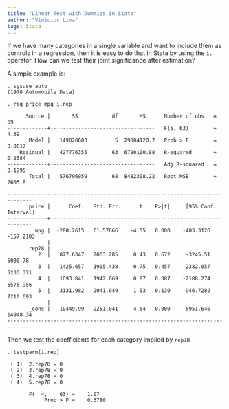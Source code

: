 ```yaml
---
title: "Linear Test with Dummies in Stata"
author: "Vinicius Lima"
tags: Stata
---
```

If we have many categories in a single variable and want to include them as controls in a regression, then it is easy to do that in Stata by using the `i.` operator. How can we test their joint significance after estimation?
<!--end_excerpt-->

A simple example is:
```
. sysuse auto
(1978 Automobile Data)

. reg price mpg i.rep

      Source |       SS           df       MS      Number of obs   =        69
-------------+----------------------------------   F(5, 63)        =      4.39
       Model |   149020603         5  29804120.7   Prob > F        =    0.0017
    Residual |   427776355        63  6790100.88   R-squared       =    0.2584
-------------+----------------------------------   Adj R-squared   =    0.1995
       Total |   576796959        68  8482308.22   Root MSE        =    2605.8

------------------------------------------------------------------------------
       price |      Coef.   Std. Err.      t    P>|t|     [95% Conf. Interval]
-------------+----------------------------------------------------------------
         mpg |  -280.2615   61.57666    -4.55   0.000    -403.3126   -157.2103
             |
       rep78 |
          2  |   877.6347   2063.285     0.43   0.672     -3245.51     5000.78
          3  |   1425.657   1905.438     0.75   0.457    -2382.057    5233.371
          4  |   1693.841   1942.669     0.87   0.387    -2188.274    5575.956
          5  |   3131.982   2041.049     1.53   0.130    -946.7282    7210.693
             |
       _cons |   10449.99   2251.041     4.64   0.000     5951.646    14948.34
------------------------------------------------------------------------------

```

Then we test the coefficients for each category implied by `rep78`

```
. testparm(i.rep)

 ( 1)  2.rep78 = 0
 ( 2)  3.rep78 = 0
 ( 3)  4.rep78 = 0
 ( 4)  5.rep78 = 0

       F(  4,    63) =    1.07
            Prob > F =    0.3780

```

